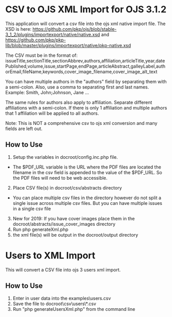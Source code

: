 # CSV to OJS XML Import for OJS 3.1.2
This application will convert a csv file into the ojs xml native import file.
The XSD is here:
https://github.com/pkp/ojs/blob/stable-3_1_2/plugins/importexport/native/native.xsd
and
https://github.com/pkp/pkp-lib/blob/master/plugins/importexport/native/pkp-native.xsd


 The CSV must be in the format of:
 issueTitle,sectionTitle,sectionAbbrev,authors,affiliation,articleTitle,year,datePublished,volume,issue,startPage,endPage,articleAbstract,galleyLabel,authorEmail,fileName,keywords,cover_image_filename,cover_image_alt_text

 You can have multiple authors in the "authors" field by separating them with a semi-colon.
 Also, use a comma to separating first and last names.
 Example:
 Smith, John;Johnson, Jane ...
 
 The same rules for authors also apply to affiliation. Separate different affiliations with a semi-colon. 
 If there is only 1 affiliation and multiple authors that 1 affiliation will be applied to all authors.

Note: This is NOT a comprehensive csv to ojs xml conversion and many fields are left out.


## How to Use
1. Setup the variables in docroot/config.inc.php file.
* The $PDF_URL variable is the URL where the PDF files are located the filename in the csv field is appended to the value of the $PDF_URL. So the PDF files will need to be web accessible.
2. Place CSV file(s) in docroot/csv/abstracts directory
* You can place multiple csv files in the directory however do not split a single issue across multiple csv files. But you can have multiple issues in a single csv file
3. New for 2019: If you have cover images place them in the docroot/abstracts/issue_cover_images directory
4. Run php generateXml.php
5. the xml file(s) will be output in the docroot/output directory

# Users to XML Import

This will convert a CSV file into ojs 3 users xml import.

## How to Use
1. Enter in user data into the examples\users.csv
2. Save the file to  docroot\csv\users\\*.csv
3. Run "php generateUsersXml.php" from the command line
